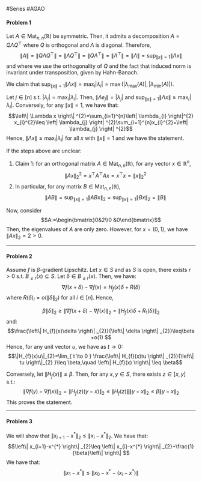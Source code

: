 #Series #AGAO 

#### Problem 1
Let $A\in \text{Mat}_{n,n}(\mathbb{R})$ be symmetric. Then, it admits a decomposition $A=Q\Lambda Q^\top$ where $Q$ is orthogonal and $\Lambda$ is diagonal. Therefore, $$\|A\|=\|Q\Lambda Q^\top\|=\|\Lambda Q^\top\|=\|Q\Lambda^\top\|=\|\Lambda^\top\|=\|\Lambda\|=\sup_{\|x\|=1}\|\Lambda x\|$$and where we use the orthogonality of $Q$ and the fact that induced norm is invariant under transposition, given by Hahn-Banach. 

We claim that $\sup_{\|x\|=1}\|\Lambda x\|= \max_{i}|\lambda_{i}|=\max(\left| \lambda_{\max}(A) \right|,\left| \lambda_{\min}(A) \right|)$. 

Let $j\in[n]$ s.t. $\left| \lambda_{j} \right|=\max_{i}\left| \lambda_{i} \right|$. Then, $\|\Lambda e_{j}\|=\left| \lambda_{j} \right|$ and $\sup_{\|x\|=1}\left\| \Lambda x \right\|\geq \max_{i}\left| \lambda_{i} \right|$. Conversely, for any $\|x\|=1$, we have that: $$\left\| \Lambda x \right\| ^{2}=\sum_{i=1}^{n}\left| \lambda_{i} \right|^{2} x_{i}^{2}\leq \left| \lambda_{j} \right| ^{2}\sum_{i=1}^{n}x_{i}^{2}=\left| \lambda_{j} \right| ^{2}$$Hence, $\left\| \Lambda x \right\|\leq \max_{i}\left| \lambda_{i} \right|$ for all $x$ with $\|x\|=1$ and we have the statement.

If the steps above are unclear:
1. Claim 1: for an orthogonal matrix $A\in \text{Mat}_{n,n}(\mathbb{R})$, for any vector $x\in \mathbb{R}^n$, $$\|Ax\|_{2}^2=x^\top A^\top Ax=x^\top x=\|x\|^2_{2}$$
2. In particular, for any matrix $B\in \text{Mat}_{n,n}(\mathbb{R})$, $$\|AB\|=\sup_{\|x\|=1}\|ABx\|_{2}=\sup_{\|x\|=1}\|Bx\|_{2}=\|B\|$$

Now, consider $$A:=\begin{bmatrix}0&2\\0 &0\end{bmatrix}$$Then, the eigenvalues of $A$ are only zero. However, for $x=(0,1)$, we have $\|Ax\|_{2}=2>0$.

---
#### Problem 2
Assume $f$ is $\beta$-gradient Lipschitz. Let $x\in S$ and as $S$ is open, there exists $r>0$ s.t. $B_{\leq r}(x)\subseteq S$. Let $\delta\in B_{\leq r}(x)$. Then, we have: $$\nabla f(x+\delta)-\nabla f(x)=H_{f}(x)\delta+R(\delta)$$where $R(\delta)_{i}=o(\|\delta\|_{2})$ for all $i\in[n]$. Hence, 

$$\beta\|\delta\|_{2}\geq\|\nabla f(x+\delta)-\nabla f(x)\|_{2}=\|H_{f}(x)\delta+R_{1}(\delta) \|_{2}$$and:$$\frac{\left\| H_{f}(x)\delta \right\| _{2}}{\left\| \delta \right\| _{2}}\leq\beta +o(1) $$
Hence, for any unit vector $u$, we have as $t\to 0$: $$\|H_{f}(x)u\|_{2}=\lim_{ t \to 0 } \frac{\left\| H_{f}(x)tu \right\| _{2}}{\left\| tu \right\|_{2} }\leq \beta,\quad \left\| H_{f}(x) \right\| \leq \beta$$

Conversely, let $\left\| H_{f}(x) \right\|\leq \beta$. Then, for any $x,y\in S$, there exists $z\in [x,y]$ s.t.:  $$\left\| \nabla f(y)-\nabla f(x) \right\|_{2}= \left\| H_{f}(z)(y-x) \right\|_{2}\leq \left\| H_{f}(z) \right\| \left\| y-x \right\| _{2}\leq \beta \left\| y-x \right\| _{2} $$
This proves the statement.

---
#### Problem 3
We will show that $\|x_{i+1}-x^{*}\|_{2}\leq \|x_{i}-x^{*}\|_{2}$. We have that: $$\left\| x_{i+1}-x^{*} \right\| _{2}\leq \left\| x_{i}-x^{*} \right\| _{2}+\frac{1}{\beta}\left\|  \right\| $$
We have that: $$\left\| x_{1}-x^{*} \right\| \leq \left\| x_{0}-x^{*} -(x_{i}-x^{*})\right\| $$
